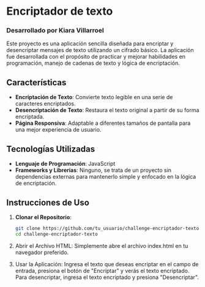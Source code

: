 # Encriptador de texto
### Desarrollado por Kiara Villarroel
Este proyecto es una aplicación sencilla diseñada para encriptar y desencriptar mensajes de texto utilizando un cifrado básico. La aplicación fue desarrollada con el propósito de practicar y mejorar habilidades en programación, manejo de cadenas de texto y lógica de encriptación.

## Características
- **Encriptación de Texto**: Convierte texto legible en una serie de caracteres encriptados.
- **Desencriptación de Texto**: Restaura el texto original a partir de su forma encriptada.
- **Página Responsiva**: Adaptable a diferentes tamaños de pantalla para una mejor experiencia de usuario.

## Tecnologías Utilizadas
- **Lenguaje de Programación**: JavaScript
- **Frameworks y Librerías**: Ninguno, se trata de un proyecto sin dependencias externas para mantenerlo simple y enfocado en la lógica de encriptación.

## Instrucciones de Uso

1. **Clonar el Repositorio**:
   ```bash
   git clone https://github.com/tu_usuario/challenge-encriptador-texto.git
   cd challenge-encriptador-texto
   
2. Abrir el Archivo HTML: Simplemente abre el archivo index.html en tu navegador preferido.

3. Usar la Aplicación: Ingresa el texto que deseas encriptar en el campo de entrada, presiona el botón de "Encriptar" y verás el texto encriptado. Para desencriptar, ingresa el texto encriptado y presiona "Desencriptar".
